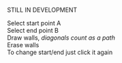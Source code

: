 STILL IN DEVELOPMENT

Select start point A <br>
Select end point B <br>
Draw walls, *diagonals count as a path* <br>
Erase walls <br>
To change start/end just click it again <br>
